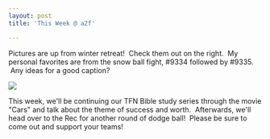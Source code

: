 ```yaml
---
layout: post
title: 'This Week @ a2f'

---
```


Pictures are up from winter retreat!  Check them out on the right.  My personal favorites are from the snow ball fight, #9334 followed by #9335.  Any ideas for a good caption?

![](http://www.acts2fellowship.org/minnesota/wp-content/uploads/2011/02/pt3.jpg)

This week, we'll be continuing our TFN Bible study series through the movie "Cars" and talk about the theme of success and worth.  Afterwards, we'll head over to the Rec for another round of dodge ball!  Please be sure to come out and support your teams!